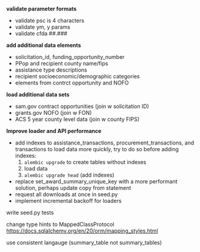 **validate parameter formats**
- validate psc is 4 characters
- validate ym, y params
- validate cfda ##.###

**add additional data elements**
- solicitation_id, funding_opportunity_number
- PPop and recipient county name/fips
- assistance type descriptions
- recipient socioeconomic/demographic categories
- elements from contrct opportunity and NOFO

**load additional data sets**
- sam.gov contract opportunities (join w solicitation ID)
- grants.gov NOFO (join w FON)
- ACS 5 year county level data (join w county FIPS)

**Improve loader and API performance**
- add indexes to assistance_transactions, procurement_transactions, and transactions
to load data more quickly, try to do so before adding indexes:
    1. `alembic upgrade` to create tables without indexes
    2. load data
    3. `alembic upgrade head` (add indexes)
- replace set_award_summary_unique_key with a more performant solution, perhaps
update copy from statement
- request all downloads at once in seed.py
- implement incremental backoff for loaders

write seed.py tests

change type hints to MappedClassProtocol
https://docs.sqlalchemy.org/en/20/orm/mapping_styles.html

use consistent langauge (summary_table not summary_tables) 
